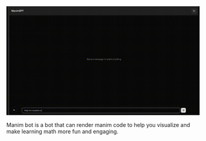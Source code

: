<div align="center">
  <img src="vid/video.gif">
</div>

Manim bot is a bot that can render manim code to help you visualize and make learning math more fun and engaging.


 